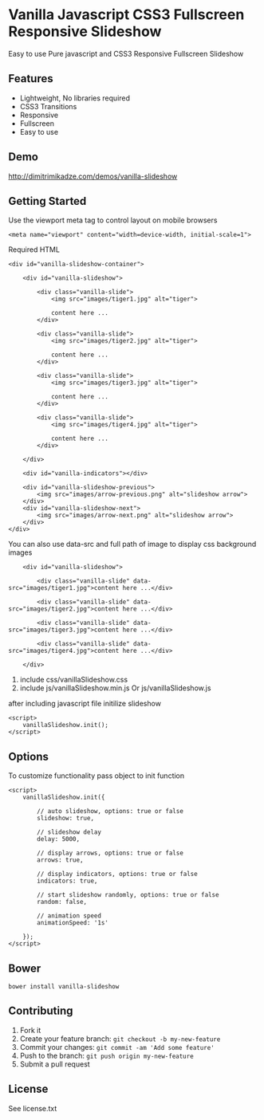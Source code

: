 # Vanilla Javascript CSS3 Fullscreen Responsive Slideshow

Easy to use Pure javascript and CSS3 Responsive Fullscreen Slideshow

## Features

- Lightweight, No libraries required
- CSS3 Transitions
- Responsive
- Fullscreen 
- Easy to use

## Demo

http://dimitrimikadze.com/demos/vanilla-slideshow

## Getting Started

Use the viewport meta tag to control layout on mobile browsers

````
<meta name="viewport" content="width=device-width, initial-scale=1">
````
Required HTML

````
<div id="vanilla-slideshow-container">

	<div id="vanilla-slideshow">
		
		<div class="vanilla-slide">
			<img src="images/tiger1.jpg" alt="tiger">

			content here ...
		</div>

		<div class="vanilla-slide">
			<img src="images/tiger2.jpg" alt="tiger">

			content here ...
		</div>
		
		<div class="vanilla-slide">
			<img src="images/tiger3.jpg" alt="tiger">

			content here ...
		</div>
		
		<div class="vanilla-slide">
			<img src="images/tiger4.jpg" alt="tiger">

			content here ...
		</div>

	</div>

	<div id="vanilla-indicators"></div>

	<div id="vanilla-slideshow-previous">
		<img src="images/arrow-previous.png" alt="slideshow arrow">
	</div>
	<div id="vanilla-slideshow-next">
		<img src="images/arrow-next.png" alt="slideshow arrow">
	</div>
</div>	
````
You can also use data-src and full path of image to display css background images

````
	<div id="vanilla-slideshow">
		
		<div class="vanilla-slide" data-src="images/tiger1.jpg">content here ...</div>

		<div class="vanilla-slide" data-src="images/tiger2.jpg">content here ...</div>
		
		<div class="vanilla-slide" data-src="images/tiger3.jpg">content here ...</div>
		
		<div class="vanilla-slide" data-src="images/tiger4.jpg">content here ...</div>

	</div>
````

1. include css/vanillaSlideshow.css
2. include js/vanillaSlideshow.min.js Or js/vanillaSlideshow.js

after including javascript file initilize slideshow

````
<script>
	vanillaSlideshow.init();
</script>
````

## Options

To customize functionality pass object to init function

````
<script>
	vanillaSlideshow.init({
		
		// auto slideshow, options: true or false
		slideshow: true,
		
		// slideshow delay
		delay: 5000,
		
		// display arrows, options: true or false
		arrows: true,
		
		// display indicators, options: true or false
		indicators: true,
	
		// start slideshow randomly, options: true or false
		random: false,
	
		// animation speed
		animationSpeed: '1s'

	});
</script>
````

## Bower

````
bower install vanilla-slideshow
````

## Contributing

1. Fork it
2. Create your feature branch: `git checkout -b my-new-feature`
3. Commit your changes: `git commit -am 'Add some feature'`
4. Push to the branch: `git push origin my-new-feature`
5. Submit a pull request

## License

See license.txt


